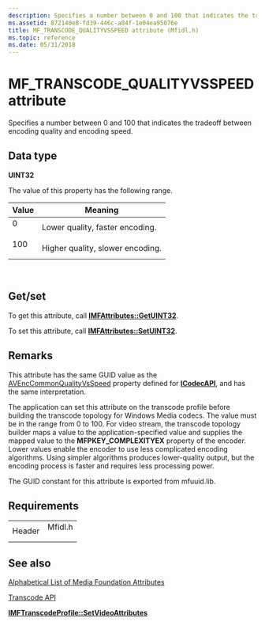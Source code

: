 ```yaml
---
description: Specifies a number between 0 and 100 that indicates the tradeoff between encoding quality and encoding speed.
ms.assetid: 872140e8-fd39-446c-a84f-1e04ea95076e
title: MF_TRANSCODE_QUALITYVSSPEED attribute (Mfidl.h)
ms.topic: reference
ms.date: 05/31/2018
---
```


# MF\_TRANSCODE\_QUALITYVSSPEED attribute

Specifies a number between 0 and 100 that indicates the tradeoff between encoding quality and encoding speed.

## Data type

**UINT32**

The value of this property has the following range.



| Value                                                                          | Meaning                                     |
|--------------------------------------------------------------------------------|---------------------------------------------|
| <dl> <dt>0</dt> </dl>   | Lower quality, faster encoding.<br/>  |
| <dl> <dt>100</dt> </dl> | Higher quality, slower encoding.<br/> |



 

## Get/set

To get this attribute, call [**IMFAttributes::GetUINT32**](/windows/desktop/api/mfobjects/nf-mfobjects-imfattributes-getuint32).

To set this attribute, call [**IMFAttributes::SetUINT32**](/windows/desktop/api/mfobjects/nf-mfobjects-imfattributes-setuint32).

## Remarks

This attribute has the same GUID value as the [AVEncCommonQualityVsSpeed](../directshow/avenccommonqualityvsspeed-property.md) property defined for [**ICodecAPI**](/windows/win32/api/strmif/nn-strmif-icodecapi), and has the same interpretation.

The application can set this attribute on the transcode profile before building the transcode topology for Windows Media codecs. The value must be in the range from 0 to 100. For video stream, the transcode topology builder maps a value to the application-specified value and supplies the mapped value to the **MFPKEY\_COMPLEXITYEX** property of the encoder. Lower values enable the encoder to use less complicated encoding algorithms. Using simpler algorithms produces lower-quality output, but the encoding process is faster and requires less processing power.

The GUID constant for this attribute is exported from mfuuid.lib.

## Requirements



|                   |                                                                                    |
|-------------------|------------------------------------------------------------------------------------|
| Header<br/> | <dl> <dt>Mfidl.h</dt> </dl> |



## See also

<dl> <dt>

[Alphabetical List of Media Foundation Attributes](alphabetical-list-of-media-foundation-attributes.md)
</dt> <dt>

[Transcode API](transcode-api.md)
</dt> <dt>

[**IMFTranscodeProfile::SetVideoAttributes**](/windows/desktop/api/mfidl/nf-mfidl-imftranscodeprofile-setvideoattributes)
</dt> </dl>

 

 
